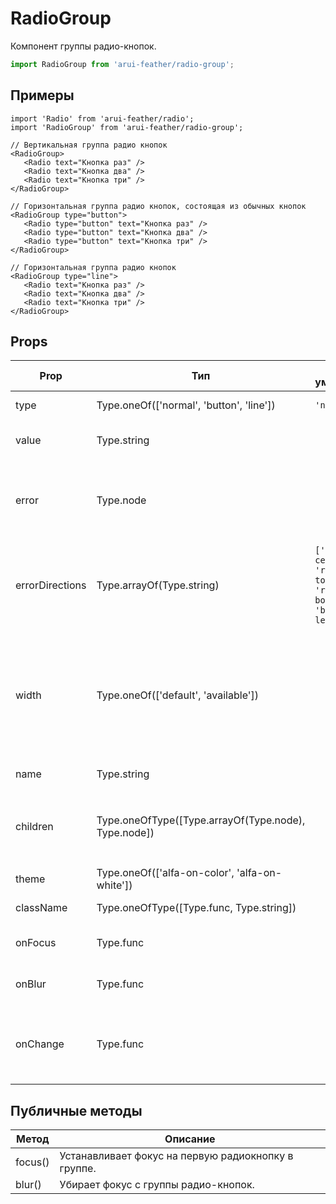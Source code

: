 # RadioGroup

Компонент группы радио-кнопок.

```javascript
import RadioGroup from 'arui-feather/radio-group';
```

## Примеры


```
import 'Radio' from 'arui-feather/radio';
import 'RadioGroup' from 'arui-feather/radio-group';

// Вертикальная группа радио кнопок
<RadioGroup>
   <Radio text="Кнопка раз" />
   <Radio text="Кнопка два" />
   <Radio text="Кнопка три" />
</RadioGroup>

// Горизонтальная группа радио кнопок, состоящая из обычных кнопок
<RadioGroup type="button">
   <Radio type="button" text="Кнопка раз" />
   <Radio type="button" text="Кнопка два" />
   <Radio type="button" text="Кнопка три" />
</RadioGroup>

// Горизонтальная группа радио кнопок
<RadioGroup type="line">
   <Radio text="Кнопка раз" />
   <Radio text="Кнопка два" />
   <Radio text="Кнопка три" />
</RadioGroup>
```



## Props


| Prop  | Тип  | По-умолчанию | Обязательный | Описание |
| ----- | ---- | ------------ | ------------ |----------|
| type | Type.oneOf(['normal', 'button', 'line']) | `'normal'`  |  | Тип группы кнопок |
| value | Type.string |  |  | Значение выбранной радио-кнопки |
| error | Type.node |  |  | Отображение попапа с ошибкой в момент когда фокус находится на компоненте |
| errorDirections | Type.arrayOf(Type.string) | `['right-center', 'right-top', 'right-bottom', 'bottom-left']`  |  | Расположение попапа с ошибкой (в порядке приоритета) относительно точки открытия |
| width | Type.oneOf(['default', 'available']) |  |  | Управление шириной группы кнопок для типа 'button'. При значении 'available' растягивает группу на ширину родителя |
| name | Type.string |  |  | Уникальное имя блока |
| children | Type.oneOfType([Type.arrayOf(Type.node), Type.node]) |  |  | Дочерние элементы `RadioGroup`, как правило, компоненты `Radio` |
| theme | Type.oneOf(['alfa-on-color', 'alfa-on-white']) |  |  | Тема компонента |
| className | Type.oneOfType([Type.func, Type.string]) |  |  | Дополнительный класс |
| onFocus | Type.func |  |  | Обработчик фокуса радиогруппы |
| onBlur | Type.func |  |  | Обработчик снятия фокуса с радиогруппы |
| onChange | Type.func |  |  | Обработчик изменения значения 'checked' одного из дочерних радио-кнопок |





## Публичные методы
| Метод  | Описание |
| ------ | -------- |
| focus() | Устанавливает фокус на первую радиокнопку в группе. |
| blur() | Убирает фокус с группы радио-кнопок. |









